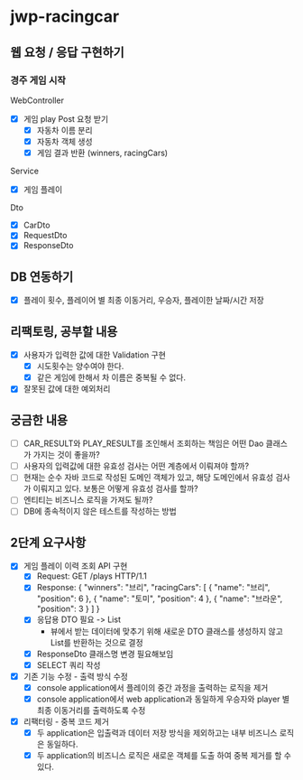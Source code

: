 # jwp-racingcar

## 웹 요청 / 응답 구현하기

### 경주 게임 시작
WebController
- [x] 게임 play Post 요청 받기
  - [x] 자동차 이름 분리
  - [x] 자동차 객체 생성
  - [x] 게임 결과 반환 (winners, racingCars)

Service
- [x] 게임 플레이

Dto
- [x] CarDto
- [x] RequestDto
- [x] ResponseDto

## DB 연동하기
- [x] 플레이 횟수, 플레이어 별 최종 이동거리, 우승자, 플레이한 날짜/시간 저장

## 리팩토링, 공부할 내용
- [x] 사용자가 입력한 값에 대한 Validation 구현
  - [x] 시도횟수는 양수여야 한다.
  - [x] 같은 게임에 한해서 차 이름은 중복될 수 없다.
- [x] 잘못된 값에 대한 예외처리

## 궁금한 내용
- [ ] CAR_RESULT와 PLAY_RESULT를 조인해서 조회하는 책임은 어떤 Dao 클래스가 가지는 것이 좋을까?
- [ ] 사용자의 입력값에 대한 유효성 검사는 어떤 계층에서 이뤄져야 할까?
- [ ] 현재는 순수 자바 코드로 작성된 도메인 객체가 있고, 해당 도메인에서 유효성 검사가 이뤄지고 있다. 보통은 어떻게 유효성 검사를 할까?
- [ ] 엔티티는 비즈니스 로직을 가져도 될까?
- [ ] DB에 종속적이지 않은 테스트를 작성하는 방법

## 2단계 요구사항
- [x] 게임 플레이 이력 조회 API 구현
  - [x] Request: GET /plays HTTP/1.1
  - [x] Response:
    {
      "winners": "브리",
      "racingCars": [
        {
          "name": "브리",
          "position": 6
        },
        {
          "name": "토미",
          "position": 4
        },
        {
          "name": "브라운",
          "position": 3
        }
      ]
    }
  - [x] 응답용 DTO 필요 -> List<ResponseDto>
    - 뷰에서 받는 데이터에 맞추기 위해 새로운 DTO 클래스를 생성하지 않고 List를 반환하는 것으로 결정
  - [x] ResponseDto 클래스명 변경 필요해보임
  - [x] SELECT 쿼리 작성
- [x] 기존 기능 수정 - 출력 방식 수정
  - [x] console application에서 플레이의 중간 과정을 출력하는 로직을 제거
  - [x] console application에서 web application과 동일하게 우승자와 player 별 최종 이동거리를 출력하도록 수정
- [x] 리팩터링 - 중복 코드 제거
  - [x] 두 application은 입출력과 데이터 저장 방식을 제외하고는 내부 비즈니스 로직은 동일하다.
  - [x] 두 application의 비즈니스 로직은 새로운 객체를 도출 하여 중복 제거를 할 수 있다.
